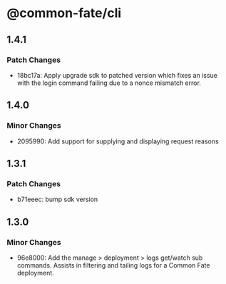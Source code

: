 # @common-fate/cli

## 1.4.1

### Patch Changes

- 18bc17a: Apply upgrade sdk to patched version which fixes an issue with the login command failing due to a nonce mismatch error.

## 1.4.0

### Minor Changes

- 2095990: Add support for supplying and displaying request reasons

## 1.3.1

### Patch Changes

- b71eeec: bump sdk version

## 1.3.0

### Minor Changes

- 96e8000: Add the manage > deployment > logs get/watch sub commands. Assists in filtering and tailing logs for a Common Fate deployment.
